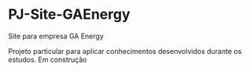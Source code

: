 # PJ-Site-GAEnergy
Site para empresa GA Energy

Projeto particular para aplicar conhecimentos desenvolvidos durante os estudos.
Em construção
